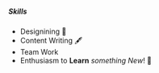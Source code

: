 ##### Skills #####
- Designining 🎨
- Content Writing 🖋️
- Team Work 
- Enthusiasm to **Learn** _something New_! 🎉
